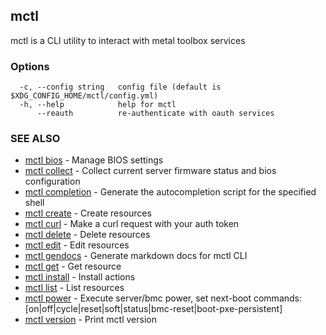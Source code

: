 [Auto generated by spf13/cobra]: <>

## mctl

mctl is a CLI utility to interact with metal toolbox services

### Options

```
  -c, --config string   config file (default is $XDG_CONFIG_HOME/mctl/config.yml)
  -h, --help            help for mctl
      --reauth          re-authenticate with oauth services
```

### SEE ALSO

* [mctl bios](mctl_bios.md)	 - Manage BIOS settings
* [mctl collect](mctl_collect.md)	 - Collect current server firmware status and bios configuration
* [mctl completion](mctl_completion.md)	 - Generate the autocompletion script for the specified shell
* [mctl create](mctl_create.md)	 - Create resources
* [mctl curl](mctl_curl.md)	 - Make a curl request with your auth token
* [mctl delete](mctl_delete.md)	 - Delete resources
* [mctl edit](mctl_edit.md)	 - Edit resources
* [mctl gendocs](mctl_gendocs.md)	 - Generate markdown docs for mctl CLI
* [mctl get](mctl_get.md)	 - Get resource
* [mctl install](mctl_install.md)	 - Install actions
* [mctl list](mctl_list.md)	 - List resources
* [mctl power](mctl_power.md)	 - Execute server/bmc power, set next-boot commands: [on|off|cycle|reset|soft|status|bmc-reset|boot-pxe-persistent]
* [mctl version](mctl_version.md)	 - Print mctl version

